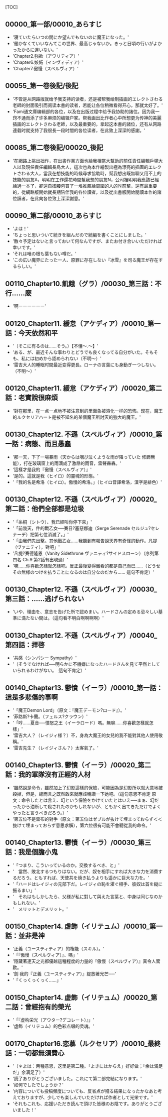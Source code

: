 # 

[TOC]

## 00000_第一部/00010_あらすじ

- '寝ていたらいつの間にか望んでもないのに魔王になった。'
- '働かなくていいなんてこの世界、最高じゃないか。きっと日頃の行いがよかったからに違いない。'
- 'Chapter2.強欲（アワリティア）'
- 'Chapter6.嫉妬（インヴィディア）'
- 'Chapter7.傲慢（スペルヴィア）'


## 00055_第一卷後記/後記

- '不管是从网路版就给予我支持的读者，还是被帮我绘制插画的エレクトさわる老師的封面吸引而阅读本書的读者，若能让各位稍微看得开心，那就太好了。'
- 'Fami通文庫编辑部的各位，以及在出版过程中给予我协助的諸位。因为我一窍不通而添了许多麻烦的编辑户冢。帮我画出比作者心中所想更为传神的美麗插画的エレクトさわる老師，以及最重要的，拿起这本書的諸位，还有从网路連载时就支持了我很長一段时間的各位读者，在此致上深深的感謝。'


## 00085_第二卷後記/00020_後記

- '在網路上挑出拙作，在出書作業方面也給我相當大幫助的前任責任編輯戶塚大人以及現任責任編輯長島大人，這次也為本作繪製出極為漂亮的插圖的エレクトさわる大人，當我在想技能的時候尋求協助時，幫我想出既無聊又用不上的技能的朋友A，明明在工作還花時間幫我想的朋友N，公司裡明明我應該已經給過一本了，卻還自掏腰包買了一堆推薦給周圍的人的Ｎ前輩，還有最重要的，從網路版開始就長期陪伴我的各位讀者，以及從出書版開始閱讀本作的諸位讀者，在此向各位致上深深謝意。'


## 00090_第二部/00010_あらすじ

- 'よは！'
- 'ちょっと思いついて続きを組んだので続編を書くことにしました。'
- '散々予定はないと言っておいて何なんですが、またお付き合いいただければ幸いです。'
- 'それは唯の根も葉もない噂だ。'
- 'この広い魔界にたった一人、原罪に存在しない『冰雪』を司る魔王が存在するらしい。'


## 00110_Chapter10.飢餓（グラ）/00030_第三話：不行……麼

- '啊ーーーーーー'


## 00120_Chapter11. 緩怠（アケディア）/00010_第一話：今天依然和平

- '（そこに有るのは……そう。）【不懂～.～】'
- 'ある、が、最近そんな事わりとどうでも良くなってる自分がいた。そもそも、私には初めから認められない（不明～）'
- '雷吉大人的睡眠时間最近变得更長。ローナの言葉にも身動ぎ一つしない。（不明～）'


## 00120_Chapter11. 緩怠（アケディア）/00020_第二話：老實說很麻煩

- '對在那里，在一点一点地不被注意到的里面象被溶化一样的恐怖。现在，魔王的ルクセリアハート是被不知名的某個魔王所討灭的強大的魔王。'


## 00130_Chapter12. 不遜（スペルヴィア）/00010_第一話：病態、而且愚蠢

- '那一天，下了一場暴雨（天からは咽び泣くような雨が降っていた 修飾無能），打在玻璃窗上的雨滴成了激昂的雨音，雷聲轟轟。'
- '這樣才是我的『傲慢（スペルヴィア）』'
- '是的。這就是我（ヒイロ）的靈魂的形態。'
- '「我的名是希洛（ヒイロ）。傲慢的希洛。」（ヒイロ音譯希洛，漢字是緋色）'


## 00130_Chapter12. 不遜（スペルヴィア）/00020_第二話：他們全部都是垃圾

- '「糸桐（シトウ）、我已經叫你停下來」'
- '「前幾天，件的戰乙女──賽日?塞惡娜迪（Serge Serenade セルジュ?セレナーデ）把第七位消滅了。」'
- '「由我們先出擊。其他戰乙女……我聽到有報告說天界有奇怪的動作。凡提（ヴァニティ），對吧」'
- '凡提?賽德隆恩（Vanity Sidethrone ヴァニティ?サイドスローン）（序列第四名 Ch.9 第2話有出現過）'
- '嘛……你喜歡怎樣就怎樣吧。反正最後變得難看的都是自己而已……（どうせその無様のつけを払うことになるのは自分なのだから…… 這句不肯定）'


## 00130_Chapter12. 不遜（スペルヴィア）/00030_第三話：……逃げられない

- 'いや、理由を、意志を告げた所で認めまい。ハードさんの定める忌々しい基準に満たない間は。（這句看不明白啊啊啊啊）'


## 00130_Chapter12. 不遜（スペルヴィア）/00040_第四話：拝啓

- '共感（シンパシー Sympathy）'
- '（そうでなければ──明らかに不機嫌になったハードさんを見て平然としていられるわけがない。　這句不肯定）'


## 00140_Chapter13. 鬱憤（イーラ）/00010_第一話：這是多悲傷的事啊

- '「魔王Demon Lord」（原文：『魔王デーモン?ロード』）。'
- '菲路斯?卡蘭。（フェルス?クラウン）'
- '「哼……夏音──憤怒之王（イーラロード）嗎。無聊……你喜歡怎樣就怎樣」'
- '雷吉大人？（レイジィ様？）不，身為大魔王的女兒的我不能對其他人使用敬稱。'
- '雷吉先生？（レイジィさん？）太客氣了。'


## 00140_Chapter13. 鬱憤（イーラ）/00020_第二話：我的軍隊沒有正經的人材

- '雖然說是命令，雖然加上了幻影這樣的保險，可能因為是幻影所以就大意地被殺掉，但是，總而言之既然敢來就應該稱讚一下她吧。（這句意思不肯定 原文：命令したとは言え、幻という保險をかけていたとはいえ──まぁ、幻だったから油断して殺されたのかもしれないが、ともかく出てきただけでよくやったと言うべきだろう。）'
- '第五位不是雷布的對手（原文：第五位はゼブルが抜けて埋まっておらず＜＜抜けて埋まっておらず意思求解），第六位很有可能不會聽從我的命令。'


## 00140_Chapter13. 鬱憤（イーラ）/00030_第三話：我是個膽小鬼

- '「つまり、こういっているのか。交換するべき、と」'
- '　當然、敗北するつもりはない。だが、奴を相手にすれば大きな力を消費するだろう。ともすれば、天使共を焼き払うよりも遥かに巨大な力を。'
- '「ハードはレイジィの元部下だ。レイジィの恥を濯ぐ相手、彼奴は首を縦に振るまい」'
- '　それはもしかしたら、父様が私に對して與えた言葉と、中身は同じなのかもしれない。'
- '　メリットとデメリット。'


## 00150_Chapter14. 虚飾（イリテュム）/00010_第一話：並非是神

- '正義（ユースティティア）的権能（スキル）。'
- '「『傲慢（スペルヴィア）』、嗎」'
- '隱藏著連天之光都優越這種程度的力量的『傲慢（スペルヴィア）』真令人驚歎。'
- '劍 我的『正義（ユースティティア）』綻放著光芒──'
- '「くっくっくっく……」'


## 00150_Chapter14. 虚飾（イリテュム）/00020_第二話：曾經抱有的榮光

- '「『虚构栄光（アウター?デコレート）』」'
- '虚飾（イリテュム）的色彩点缀的灵魂。'


## 00170_Chapter16.恋慕（ルクセリア）/00010_最終話：一切都無須費心

- '（＊よは：两種意思，这里是第二種。「よきにはからえ」好好做；「余は満足だ」余满足了）'
- '読了ありがとうございました。これにて第二部完結になります。'
- '如何でしたでしょうか？'
- '内容についても投稿頻度についても、反省点が殘る結果になったかなあと考えておりますが、少しでも楽しんでいただければ作者として光栄です。'
- 'それもこれも、応援いただき読んで頂けた皆様のお陰です。ありがとうございました！'

